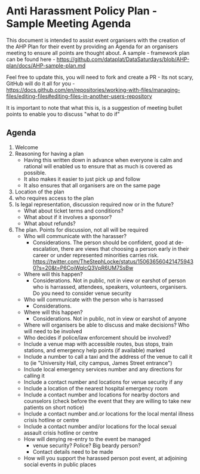 # Anti Harassment Policy Plan - Sample Meeting Agenda

This document is intended to assist event organisers with the creation of the AHP Plan for their event by providing an Agenda for an organisers meeting to ensure all points are thought about. A sample - framework plan can be found here - https://github.com/dataplat/DataSaturdays/blob/AHP-plan/docs/AHP-sample-plan.md

Feel free to update this, you will need to fork and create a PR - Its not scary, GitHub will do it all for you - https://docs.github.com/en/repositories/working-with-files/managing-files/editing-files#editing-files-in-another-users-repository

It is important to note that what this is, is a suggestion of meeting bullet points to enable you to discuss "what to do if"

## Agenda

1. Welcome
2. Reasoning for having a plan
    - Having this written down in advance when everyone is calm and rational will enabled us to ensure that as much is covered as possible.
    - It also makes it easier to just pick up and follow
    - It also ensures that all organisers are on the same page
3. Location of the plan 
4. who requires access to the plan 
5. Is legal representation, discussion required now or in the future? 
    - What about ticket terms and conditions?
    - What about if it involves a sponsor?
    - What about refunds?
7. The plan. Points for discussion, not all will be required
    - Who will communicate with the harasser?
         - Considerations. The person should be confident, good at de-escalation, there are views that choosing a person early in their career or under represented minorities carries risk.
https://twitter.com/TheStephLocke/status/1506365604214759430?s=20&t=P6CoiWqlcQ3VpR6UM7SsBw
    - Where will this happen?
         - Considerations. Not in public, not in view or earshot of person who is harrassed, attendees, speakers, volunteers, organisers. Do you need to consider venue security
    - Who will communicate with the person who is harrassed
         - Considerations. 
    - Where will this happen?
         - Considerations. Not in public, not in view or earshot of anyone
    - Where will organisers be able to discuss and make decisions? Who will need to be involved
    - Who decides if police/law enforcement should be involved? 
    - Include a venue map with accessible routes, bus stops, train stations, and emergency help points (if available) marked
    - Include a number to call a taxi and the address of the venue to call it to (ie "University Hall, city campus, James Street entrance")
    - Include local emergency services number and any directions for calling it
    - Include a contact number and locations for venue security if any
    - Include a location of the nearest hospital emergency room
    - Include a contact number and locations for nearby doctors and counselors (check before the event that they are willing to take new patients on short notice)
    - Include a contact number and.or locations for the local mental illness crisis hotline or centre
    - Include a contact number and/or locations for the local sexual assault crisis hotline or centre
    -  How will denying re-entry to the event be managed
          - venue security? Police? Big beardy person?
          - Contact details need to be made
    - How will you support the harassed person post event, at adjoining social events in public places
    
